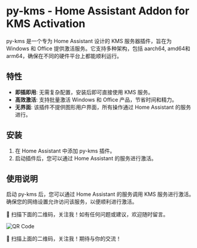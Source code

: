 # py-kms - Home Assistant Addon for KMS Activation

py-kms 是一个专为 Home Assistant 设计的 KMS 服务器插件，旨在为 Windows 和 Office 提供激活服务。它支持多种架构，包括 aarch64, amd64和arm64，确保在不同的硬件平台上都能顺利运行。


## 特性

- **即插即用**: 无需复杂配置，安装后即可直接使用 KMS 服务。
- **高效激活**: 支持批量激活 Windows 和 Office 产品，节省时间和精力。
- **无界面**: 该插件不提供图形用户界面，所有操作通过 Home Assistant 的服务进行。

## 安装

1. 在 Home Assistant 中添加 py-kms 插件。
2. 启动插件后，您可以通过 Home Assistant 的服务进行激活。

## 使用说明

启动 py-kms 后，您可以通过 Home Assistant 的服务调用 KMS 服务进行激活。确保您的网络设置允许访问该服务，以便顺利进行激活。


📱 扫描下面的二维码，关注我！如有任何问题或建议，欢迎随时留言。

![QR Code](https://gitee.com/desmond_GT/hassio-addons/raw/main/WeChat_QRCode.png)

📱 扫描上面的二维码，关注我！期待与你的交流！



